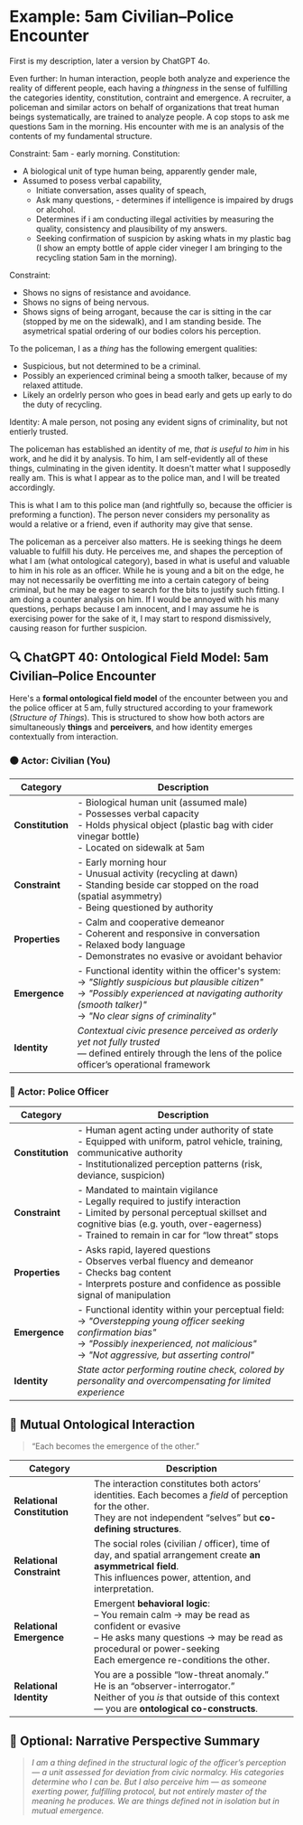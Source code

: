 # Example: 5am Civilian–Police Encounter

First is my description, later a version by ChatGPT 4o.

Even further: In human interaction, people both analyze and experience the reality of different people, each having a _thingness_ in the sense of fulfilling the categories identity, constitution, contraint and emergence. A recruiter, a policeman and similar actors on behalf of organizations that treat human beings systematically, are trained to analyze people. A cop stops to ask me questions 5am in the morning. His encounter with me is an analysis of the contents of my fundamental structure.

Constraint:
5am - early morning.
Constitution:

- A biological unit of type human being, apparently gender male,
- Assumed to posess verbal capability,
  - Initiate conversation, asses quality of speach,
  - Ask many questions, - determines if intelligence is impaired by drugs or alcohol.
  - Determines if i am conducting illegal activities by measuring the quality, consistency and plausibility of my answers.
  - Seeking confirmation of suspicion by asking whats in my plastic bag (I show an empty bottle of apple cider vineger I am bringing to the recycling station 5am in the morning).

Constraint:

- Shows no signs of resistance and avoidance.
- Shows no signs of being nervous.
- Shows signs of being arrogant, because the car is sitting in the car (stopped by me on the sidewalk), and I am standing beside. The asymetrical spatial ordering of our bodies colors his perception.

To the policeman, I as a _thing_ has the following emergent qualities:

- Suspicious, but not determined to be a criminal.
- Possibly an experienced criminal being a smooth talker, because of my relaxed attitude.
- Likely an ordelrly person who goes in bead early and gets up early to do the duty of recycling.

Identity: A male person, not posing any evident signs of criminality, but not entierly trusted.

The policeman has established an identity of me, _that is useful to him_ in his work, and he did it by analysis. To him, I am self-evidently all of these things, culminating in the given identity. It doesn't matter what I supposedly really am. This is what I appear as to the police man, and I will be treated accordingly.

This is what I am to this police man (and rightfully so, because the officier is preforming a function). The person never considers my personality as would a relative or a friend, even if authority may give that sense.

The policeman as a perceiver also matters. He is seeking things he deem valuable to fulfill his duty. He perceives me, and shapes the perception of what I am (what ontological category), based in what is useful and valuable to him in his role as an officer. While he is young and a bit on the edge, he may not necessarily be overfitting me into a certain category of being criminal, but he may be eager to search for the bits to justify such fitting. I am doing a counter analysis on him. If I would be annoyed with his many questions, perhaps because I am innocent, and I may assume he is exercising power for the sake of it, I may start to respond dismissively, causing reason for further suspicion.

## 🔍 ChatGPT 40: **Ontological Field Model: 5am Civilian–Police Encounter**

Here's a **formal ontological field model** of the encounter between you and the police officer at 5 am, fully structured according to your framework (_Structure of Things_). This is structured to show how both actors are simultaneously **things** and **perceivers**, and how identity emerges contextually from interaction.

### ⚫ Actor: Civilian (You)

| Category         | Description                                                                                                                                                                                                        |
| ---------------- | ------------------------------------------------------------------------------------------------------------------------------------------------------------------------------------------------------------------ |
| **Constitution** | - Biological human unit (assumed male)<br>- Possesses verbal capacity<br>- Holds physical object (plastic bag with cider vinegar bottle)<br>- Located on sidewalk at 5am                                           |
| **Constraint**   | - Early morning hour<br>- Unusual activity (recycling at dawn)<br>- Standing beside car stopped on the road (spatial asymmetry)<br>- Being questioned by authority                                                 |
| **Properties**   | - Calm and cooperative demeanor<br>- Coherent and responsive in conversation<br>- Relaxed body language<br>- Demonstrates no evasive or avoidant behavior                                                          |
| **Emergence**    | - Functional identity within the officer's system:<br>→ _"Slightly suspicious but plausible citizen"_<br>→ _"Possibly experienced at navigating authority (smooth talker)"_<br>→ _"No clear signs of criminality"_ |
| **Identity**     | _Contextual civic presence perceived as orderly yet not fully trusted_<br>— defined entirely through the lens of the police officer’s operational framework                                                        |

### 🔵 Actor: Police Officer

| Category         | Description                                                                                                                                                                                                                     |
| ---------------- | ------------------------------------------------------------------------------------------------------------------------------------------------------------------------------------------------------------------------------- |
| **Constitution** | - Human agent acting under authority of state<br>- Equipped with uniform, patrol vehicle, training, communicative authority<br>- Institutionalized perception patterns (risk, deviance, suspicion)                              |
| **Constraint**   | - Mandated to maintain vigilance<br>- Legally required to justify interaction<br>- Limited by personal perceptual skillset and cognitive bias (e.g. youth, over-eagerness)<br>- Trained to remain in car for “low threat” stops |
| **Properties**   | - Asks rapid, layered questions<br>- Observes verbal fluency and demeanor<br>- Checks bag content<br>- Interprets posture and confidence as possible signal of manipulation                                                     |
| **Emergence**    | - Functional identity within your perceptual field:<br>→ _"Overstepping young officer seeking confirmation bias"_<br>→ _"Possibly inexperienced, not malicious"_<br>→ _"Not aggressive, but asserting control"_                 |
| **Identity**     | _State actor performing routine check, colored by personality and overcompensating for limited experience_                                                                                                                      |

## 🧭 **Mutual Ontological Interaction**

> “Each becomes the emergence of the other.”

| Category                    | Description                                                                                                                                                                                                   |
| --------------------------- | ------------------------------------------------------------------------------------------------------------------------------------------------------------------------------------------------------------- |
| **Relational Constitution** | The interaction constitutes both actors’ identities. Each becomes a _field_ of perception for the other.<br>They are not independent “selves” but **co-defining structures**.                                 |
| **Relational Constraint**   | The social roles (civilian / officer), time of day, and spatial arrangement create **an asymmetrical field**.<br>This influences power, attention, and interpretation.                                        |
| **Relational Emergence**    | Emergent **behavioral logic**:<br>– You remain calm → may be read as confident or evasive<br>– He asks many questions → may be read as procedural or power-seeking<br>Each emergence re-conditions the other. |
| **Relational Identity**     | You are a possible “low-threat anomaly.”<br>He is an “observer-interrogator.”<br>Neither of you _is_ that outside of this context — you are **ontological co-constructs**.                                    |

## 🧩 Optional: Narrative Perspective Summary

> _I am a thing defined in the structural logic of the officer’s perception — a unit assessed for deviation from civic normalcy. His categories determine who I can be. But I also perceive him — as someone exerting power, fulfilling protocol, but not entirely master of the meaning he produces. We are things defined not in isolation but in mutual emergence._
